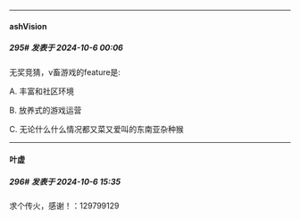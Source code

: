 ﻿
*****

####  ashVision  
##### 295#       发表于 2024-10-6 00:06

无奖竞猜，v畜游戏的feature是:

A. 丰富和社区环境

B. 放养式的游戏运营

C. 无论什么什么情况都又菜又爱叫的东南亚杂种猴


*****

####  叶虚  
##### 296#       发表于 2024-10-6 15:35

求个传火，感谢！：129799129

